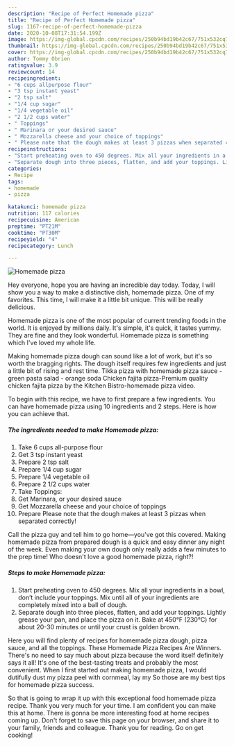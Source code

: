 ```yaml
---
description: "Recipe of Perfect Homemade pizza"
title: "Recipe of Perfect Homemade pizza"
slug: 1167-recipe-of-perfect-homemade-pizza
date: 2020-10-08T17:31:54.199Z
image: https://img-global.cpcdn.com/recipes/250b94bd19b42c67/751x532cq70/homemade-pizza-recipe-main-photo.jpg
thumbnail: https://img-global.cpcdn.com/recipes/250b94bd19b42c67/751x532cq70/homemade-pizza-recipe-main-photo.jpg
cover: https://img-global.cpcdn.com/recipes/250b94bd19b42c67/751x532cq70/homemade-pizza-recipe-main-photo.jpg
author: Tommy Obrien
ratingvalue: 3.9
reviewcount: 14
recipeingredient:
- "6 cups allpurpose flour"
- "3 tsp instant yeast"
- "2 tsp salt"
- "1/4 cup sugar"
- "1/4 vegetable oil"
- "2 1/2 cups water"
- " Toppings"
- " Marinara or your desired sauce"
- " Mozzarella cheese and your choice of toppings"
- " Please note that the dough makes at least 3 pizzas when separated correctly"
recipeinstructions:
- "Start preheating oven to 450 degrees. Mix all your ingredients in a bowl, don’t include your toppings. Mix until all of your ingredients are completely mixed into a ball of dough."
- "Separate dough into three pieces, flatten, and add your toppings. Lightly grease your pan, and place the pizza on it. Bake at 450°F (230°C) for about 20-30 minutes or until your crust is golden brown."
categories:
- Recipe
tags:
- homemade
- pizza

katakunci: homemade pizza 
nutrition: 117 calories
recipecuisine: American
preptime: "PT21M"
cooktime: "PT30M"
recipeyield: "4"
recipecategory: Lunch

---
```



![Homemade pizza](https://img-global.cpcdn.com/recipes/250b94bd19b42c67/751x532cq70/homemade-pizza-recipe-main-photo.jpg)

Hey everyone, hope you are having an incredible day today. Today, I will show you a way to make a distinctive dish, homemade pizza. One of my favorites. This time, I will make it a little bit unique. This will be really delicious.

Homemade pizza is one of the most popular of current trending foods in the world. It is enjoyed by millions daily. It's simple, it's quick, it tastes yummy. They are fine and they look wonderful. Homemade pizza is something which I've loved my whole life.

Making homemade pizza dough can sound like a lot of work, but it&#39;s so worth the bragging rights. The dough itself requires few ingredients and just a little bit of rising and rest time. Tikka pizza with homemade pizza sauce - green pasta salad - orange soda Chicken fajita pizza-Premium quality chicken fajita pizza by the Kitchen Bistro-homemade pizza video.


To begin with this recipe, we have to first prepare a few ingredients. You can have homemade pizza using 10 ingredients and 2 steps. Here is how you can achieve that.

<!--inarticleads1-->

##### The ingredients needed to make Homemade pizza:

1. Take 6 cups all-purpose flour
1. Get 3 tsp instant yeast
1. Prepare 2 tsp salt
1. Prepare 1/4 cup sugar
1. Prepare 1/4 vegetable oil
1. Prepare 2 1/2 cups water
1. Take  Toppings:
1. Get  Marinara, or your desired sauce
1. Get  Mozzarella cheese and your choice of toppings
1. Prepare  Please note that the dough makes at least 3 pizzas when separated correctly!


Call the pizza guy and tell him to go home—you&#39;ve got this covered. Making homemade pizza from prepared dough is a quick and easy dinner any night of the week. Even making your own dough only really adds a few minutes to the prep time! Who doesn&#39;t love a good homemade pizza, right?! 

<!--inarticleads2-->

##### Steps to make Homemade pizza:

1. Start preheating oven to 450 degrees. Mix all your ingredients in a bowl, don’t include your toppings. Mix until all of your ingredients are completely mixed into a ball of dough.
1. Separate dough into three pieces, flatten, and add your toppings. Lightly grease your pan, and place the pizza on it. Bake at 450°F (230°C) for about 20-30 minutes or until your crust is golden brown.


Here you will find plenty of recipes for homemade pizza dough, pizza sauce, and all the toppings. These Homemade Pizza Recipes Are Winners. There&#39;s no need to say much about pizza because the word itself definitely says it all! It&#39;s one of the best-tasting treats and probably the most convenient. When I first started out making homemade pizza, I would dutifully dust my pizza peel with cornmeal, lay my So those are my best tips for homemade pizza success. 

So that is going to wrap it up with this exceptional food homemade pizza recipe. Thank you very much for your time. I am confident you can make this at home. There is gonna be more interesting food at home recipes coming up. Don't forget to save this page on your browser, and share it to your family, friends and colleague. Thank you for reading. Go on get cooking!
